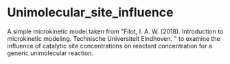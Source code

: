 # Unimolecular_site_influence
A simple microkinetic model taken from "Filot, I. A. W. (2018). Introduction to microkinetic modeling. Technische Universiteit Eindhoven. " to examine the influence of catalytic site concentrations on reactant concentration for a generic unimolecular reaction.
